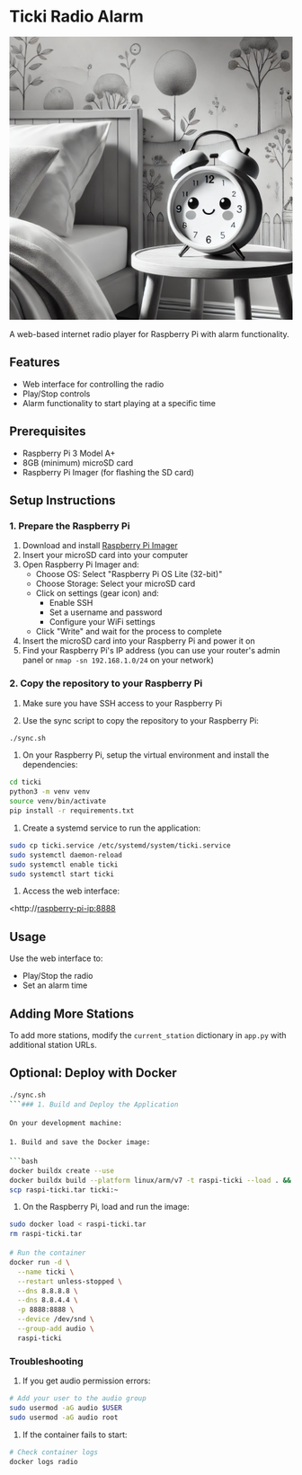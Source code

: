 # Ticki Radio Alarm

<img src="static/ticki-wallpaper.webp" alt="Ticki Radio Interface" width="700">

A web-based internet radio player for Raspberry Pi with alarm functionality.

## Features

- Web interface for controlling the radio
- Play/Stop controls
- Alarm functionality to start playing at a specific time

## Prerequisites

- Raspberry Pi 3 Model A+
- 8GB (minimum) microSD card
- Raspberry Pi Imager (for flashing the SD card)

## Setup Instructions

### 1. Prepare the Raspberry Pi

1. Download and install [Raspberry Pi Imager](https://www.raspberrypi.com/software/)
2. Insert your microSD card into your computer
3. Open Raspberry Pi Imager and:
   - Choose OS: Select "Raspberry Pi OS Lite (32-bit)"
   - Choose Storage: Select your microSD card
   - Click on settings (gear icon) and:
     - Enable SSH
     - Set a username and password
     - Configure your WiFi settings
   - Click "Write" and wait for the process to complete
4. Insert the microSD card into your Raspberry Pi and power it on
5. Find your Raspberry Pi's IP address (you can use your router's admin panel or `nmap -sn 192.168.1.0/24` on your network)

### 2. Copy the repository to your Raspberry Pi

1. Make sure you have SSH access to your Raspberry Pi

1. Use the sync script to copy the repository to your Raspberry Pi:

```bash
./sync.sh
```

1. On your Raspberry Pi, setup the virtual environment and install the dependencies:

```bash
cd ticki
python3 -m venv venv
source venv/bin/activate
pip install -r requirements.txt
```

1. Create a systemd service to run the application:

```bash
sudo cp ticki.service /etc/systemd/system/ticki.service
sudo systemctl daemon-reload
sudo systemctl enable ticki
sudo systemctl start ticki
```

1. Access the web interface:

<http://<raspberry-pi-ip:8888>

## Usage

Use the web interface to:

- Play/Stop the radio
- Set an alarm time

## Adding More Stations

To add more stations, modify the `current_station` dictionary in `app.py` with additional station URLs.

## Optional: Deploy with Docker

```bash
./sync.sh
```### 1. Build and Deploy the Application

On your development machine:

1. Build and save the Docker image:

```bash
docker buildx create --use
docker buildx build --platform linux/arm/v7 -t raspi-ticki --load . && docker save raspi-ticki > raspi-ticki.tar
scp raspi-ticki.tar ticki:~
```

1. On the Raspberry Pi, load and run the image:

```bash
sudo docker load < raspi-ticki.tar
rm raspi-ticki.tar

# Run the container
docker run -d \
  --name ticki \
  --restart unless-stopped \
  --dns 8.8.8.8 \
  --dns 8.8.4.4 \
  -p 8888:8888 \
  --device /dev/snd \
  --group-add audio \
  raspi-ticki
```


### Troubleshooting

1. If you get audio permission errors:

```bash
# Add your user to the audio group
sudo usermod -aG audio $USER
sudo usermod -aG audio root
```

1. If the container fails to start:

```bash
# Check container logs
docker logs radio
```
